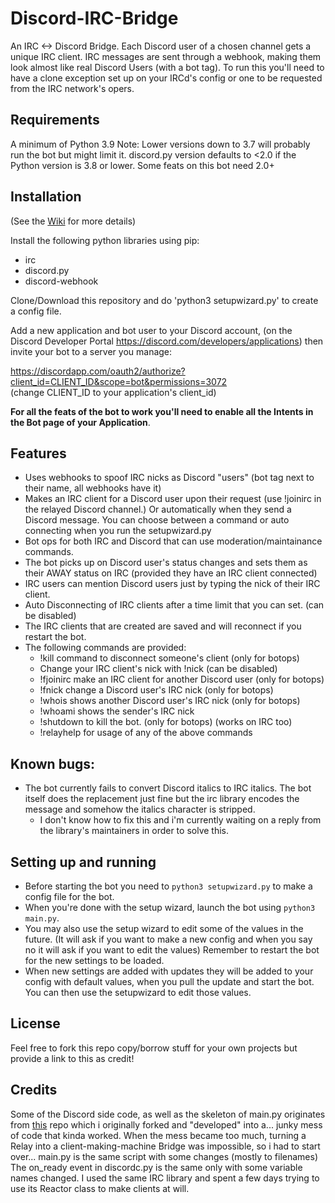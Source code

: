 # Discord-IRC-Bridge
An IRC <-> Discord Bridge. Each Discord user of a chosen channel gets a unique IRC client. IRC messages are sent through a webhook, making them look almost like real Discord Users (with a bot tag). To run this you'll need to have a clone exception set up on your IRCd's config or one to be requested from the IRC network's opers. 

## Requirements
A minimum of Python 3.9
Note: Lower versions down to 3.7 will probably run the bot but might limit it. 
discord.py version defaults to <2.0 if the Python version is 3.8 or lower.
Some feats on this bot need 2.0+

## Installation

(See the [Wiki](https://github.com/OrpheusGr/Discord-IRC-Bridge/wiki) for more details)

Install the following python libraries using pip:

- irc
- discord.py 
- discord-webhook

Clone/Download this repository and do 'python3 setupwizard.py' to create a config file.

Add a new application and bot user to your Discord account, (on the Discord Developer Portal https://discord.com/developers/applications) then invite your bot to a server you manage:

https://discordapp.com/oauth2/authorize?client_id=CLIENT_ID&scope=bot&permissions=3072  
(change CLIENT_ID to your application's client_id)

**For all the feats of the bot to work you'll need to enable all the Intents in the Bot page of your Application**.

## Features

- Uses webhooks to spoof IRC nicks as Discord "users" (bot tag next to their name, all webhooks have it)
- Makes an IRC client for a Discord user upon their request (use !joinirc in the relayed Discord channel.) Or automatically when they send a Discord message. You can choose between a command or auto connecting when you run the setupwizard.py
- Bot ops for both IRC and Discord that can use moderation/maintainance commands.
- The bot picks up on Discord user's status changes and sets them as their AWAY status on IRC (provided they have an IRC client connected)
- IRC users can mention Discord users just by typing the nick of their IRC client.
- Auto Disconnecting of IRC clients after a time limit that you can set. (can be disabled)
- The IRC clients that are created are saved and will reconnect if you restart the bot.
- The following commands are provided:
  - !kill command to disconnect someone's client (only for botops)
  - Change your IRC client's nick with !nick (can be disabled)
  - !fjoinirc make an IRC client for another Discord user (only for botops)
  - !fnick change a Discord user's IRC nick (only for botops)
  - !whois shows another Discord user's IRC nick (only for botops)
  - !whoami shows the sender's IRC nick
  - !shutdown to kill the bot. (only for botops) (works on IRC too)  
  - !relayhelp for usage of any of the above commands

## Known bugs:

- The bot currently fails to convert Discord italics to IRC italics. The bot itself does the replacement just fine but the irc library encodes the message and somehow the italics character is stripped. 
  - I don't know how to fix this and i'm currently waiting on a reply from the library's maintainers in order to solve this.


## Setting up and running 
- Before starting the bot you need to `python3 setupwizard.py` to make a config file for the bot.
- When you're done with the setup wizard, launch the bot using `python3 main.py`.
- You may also use the setup wizard to edit some of the values in the future. (It will ask if you want to make a new config and when you say no it will ask if you want to edit the values) Remember to restart the bot for the new settings to be loaded.
- When new settings are added with updates they will be added to your config with default values, when you pull the update and start the bot. You can then use the setupwizard to edit those values.

## License

Feel free to fork this repo copy/borrow stuff for your own projects but provide a link to this as credit!


## Credits

Some of the Discord side code, as well as the skeleton of main.py originates from [this](https://github.com/milandamen/Discord-IRC-Python) repo which i originally forked and "developed" into a... junky mess of code that kinda worked.
When the mess became too much, turning a Relay into a client-making-machine Bridge was impossible, so i had to start over...
main.py is the same script with some changes (mostly to filenames)
The on_ready event in discordc.py is the same only with some variable names changed.
I used the same IRC library and spent a few days trying to use its Reactor class to make clients at will.
